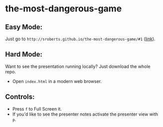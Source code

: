 # the-most-dangerous-game

## Easy Mode:

Just go to `http://sroberts.github.io/the-most-dangerous-game/#1` ([link](http://sroberts.github.io/the-most-dangerous-game/#1)).

## Hard Mode:

Want to see the presentation running locally? Just download the whole repo.

- Open `index.html` in a modern web browser.

## Controls:

- Press `f` to Full Screen it.
- If you'd like to see the presenter notes activate the presenter view with `p`.
